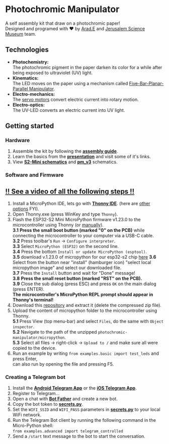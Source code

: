 # Photochromic Manipulator
A self assembly kit that draw on a photochromic paper!  
Designed and programed with ❤ by [Arad.E](https://github.com/arduino12/) and [Jerusalem Science Museum](https://mada.org.il/) team.

## Technologies
* **Photochemistry:**  
The photochromic pigment in the paper darken its color for a while after being exposed to ultraviolet (UV) light.
* **Kinematics:**  
The LED moves on the paper using a mechanism called [Five-Bar-Planar-Parallel Manipulator](https://en.wikipedia.org/wiki/Five-bar_linkage).
* **Electro-mechanics:**  
The [servo motors](https://gabbyshimoni.wixsite.com/arduino-programming/blank-18) convert electric current into rotary motion.
* **Electro-optics:**  
The UV-LED converts an electric current into UV light.

## Getting started
### Hardware
1. Assemble the kit by following the [**assembly guide**](https://drive.google.com/file/d/1ZZT2MTnF2FmKq9z3wkU-5HSkHxZSyMiZ).
2. Learn the basics from the [**presentation**](https://docs.google.com/presentation/d/10CCbnRxoIO8JoA44LrwucI05HlEwSopz_qcIy2chwl0) and visit some of it's links.
3. View [**S2-Mini schematics**](https://www.wemos.cc/en/latest/_static/files/sch_s2_mini_v1.0.0.pdf) and [**pm_v3**](https://drive.google.com/file/d/1Le-dcOo2rCa9OkG9LgLotUU8tVFwa3I2/view) schematics.
### Software and Firmware
## [**!! See a video of all the following steps !!**](https://drive.google.com/file/d/1zq4tPx_3L1xqlrCyhS9WZJXLbCVjM0xy/view)
1. Install a MicroPython IDE, lets go with [**Thonny IDE**](https://thonny.org/). (here are [other options](https://randomnerdtutorials.com/micropython-ides-esp32-esp8266/) FYI).
2. Open Thonny.exe (press WinKey and type `Thonny`).  
3. Flash the ESP32-S2 Mini MicroPython firmware v1.23.0 to the microcontroller using Thonny (or [manually](https://micropython.org/download/ESP32_GENERIC_S2/)).  
  **3.1** **Press the small boot button (marked "0" on the PCB)** while connecting the microcontroller to your computer via a USB-C cable.  
  **3.2** Press toolbar's `Run` -> `Configure interpreter`.  
  **3.3** Select `MicroPython (ESP32)` on the second line.  
  **3.4** Press the bottom `Install or update MicroPython (esptool)`.  
  **3.5** download v.1.23.0 of micropython for our esp32-s2 chip [here](https://micropython.org/resources/firmware/LOLIN_S2_MINI-20240602-v1.23.0.bin)
  **3.6** Select from the button near "install" (hamburger icon) "select local micropython image" and select our downloaded file.  
  **3.7** Press the `Install` button and wait for "Done" message!  
  **3.8** **Press the small reset button (marked "RST" on the PCB).**  
  **3.9** Close the sub dialog (press ESC) and press `OK` on the main dialog (press ENTER).  
  **The microcontroller's MicroPython REPL prompt should appear in Thonny's terminal!**
4. Download this [repository](https://github.com/arduino12/photochromic-manipulator/archive/refs/heads/main.zip) and extract it (delete the compressed zip file).
5. Upload the content of micropython folder to the microcontroller using Thonny.  
   **5.1** Press View (top menu-bar) and select `Files`, do the same with `Object inspector`.  
   **5.2** Navigate to the path of the unzipped `photochromic-manipulator/micropython`.  
   **5.3** Select all files -> right-click -> `Upload to /` and make sure all were copied to the device.  
6. Run an example by writing `from examples.basic import test_leds` and press Enter,  
can also run by opening the file and pressing F5.
### Creating a Telegram bot
1. Install the [**Android Telegram App**](https://play.google.com/store/apps/details?id=org.telegram.messenger) or the [**iOS Telegram App**](https://apps.apple.com/us/app/telegram-messenger/id686449807).
2. Register to Telegram...
3. Open a chat with [**Bot Father**](https://telegram.me/BotFather) and create a new bot.
4. Copy the bot token to [**secrets.py**](micropython/secrets.py).
5. Set the `WIFI_SSID` and `WIFI_PASS` parameters in [**secrets.py**](micropython/secrets.py) to your local WiFi network.
6. Run the Telegram Bot client by running the following command in the Micro-Python shell:  
   `from examples.advanced import telegram_controlled`
7. Send a `/start` text message to the bot to start the conversation.
